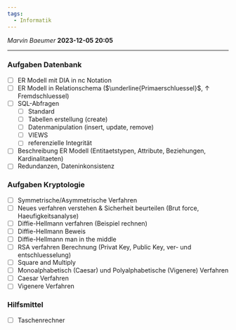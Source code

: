```yaml
---
tags:
  - Informatik
---
```

*Marvin Baeumer* **2023-12-05 20:05**

---
### Aufgaben Datenbank
- [ ] ER Modell mit DIA in nc Notation
- [ ] ER Modell in Relationschema  ($\underline{Primaerschluessel}$, $\uparrow$ Fremdschluessel)
- [ ] SQL-Abfragen 
	- [ ] Standard
	- [ ] Tabellen erstellung (create)
	- [ ] Datenmanipulation (insert, update, remove)
	- [ ] VIEWS
	- [ ] referenzielle Integrität
- [ ] Beschreibung ER Modell (Entitaetstypen, Attribute, Beziehungen, Kardinalitaeten)
- [ ] Redundanzen, Dateninkonsistenz
### Aufgaben Kryptologie
- [ ] Symmetrische/Asymmetrische Verfahren
- [ ] Neues verfahren verstehen & Sicherheit beurteilen (Brut force, Haeufigkeitsanalyse)
- [ ] Diffie-Hellmann verfahren (Beispiel rechnen)
- [ ] Diffie-Hellmann Beweis 
- [ ] Diffie-Hellmann man in the middle
- [ ] RSA verfahren Berechnung (Privat Key, Public Key, ver- und entschluesselung)
- [ ] Square and Multiply
- [ ] Monoalphabetisch (Caesar) und Polyalphabetische (Vigenere) Verfahren 
- [ ] Caesar Verfahren
- [ ] Vigenere Verfahren
### Hilfsmittel
- [ ] Taschenrechner 